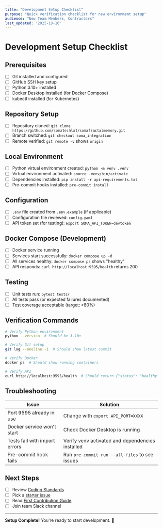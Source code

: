 ```yaml
---
title: "Development Setup Checklist"
purpose: "Quick verification checklist for new environment setup"
audience: "New Team Members, Contractors"
last_updated: "2025-10-16"
---
```


# Development Setup Checklist

## Prerequisites
- [ ] Git installed and configured
- [ ] GitHub SSH key setup
- [ ] Python 3.10+ installed
- [ ] Docker Desktop installed (for Docker Compose)
- [ ] kubectl installed (for Kubernetes)

## Repository Setup
- [ ] Repository cloned: `git clone https://github.com/somatechlat/somafractalmemory.git`
- [ ] Branch switched: `git checkout soma_integration`
- [ ] Remote verified: `git remote -v` shows `origin`

## Local Environment
- [ ] Python virtual environment created: `python -m venv .venv`
- [ ] Virtual environment activated: `source .venv/bin/activate`
- [ ] Dependencies installed: `pip install -r api-requirements.txt`
- [ ] Pre-commit hooks installed: `pre-commit install`

## Configuration
- [ ] `.env` file created from `.env.example` (if applicable)
- [ ] Configuration file reviewed: `config.yaml`
- [ ] API token set (for testing): `export SOMA_API_TOKEN=devtoken`

## Docker Compose (Development)
- [ ] Docker service running
- [ ] Services start successfully: `docker compose up -d`
- [ ] All services healthy: `docker compose ps` shows "healthy"
- [ ] API responds: `curl http://localhost:9595/health` returns 200

## Testing
- [ ] Unit tests run: `pytest tests/`
- [ ] All tests pass (or expected failures documented)
- [ ] Test coverage acceptable (target: >80%)

## Verification Commands
```bash
# Verify Python environment
python --version  # Should be 3.10+

# Verify Git setup
git log --oneline -1  # Should show latest commit

# Verify Docker
docker ps  # Should show running containers

# Verify API
curl http://localhost:9595/health  # Should return {"status": "healthy"}
```

## Troubleshooting
| Issue | Solution |
|-------|----------|
| Port 9595 already in use | Change with `export API_PORT=XXXX` |
| Docker service won't start | Check Docker Desktop is running |
| Tests fail with import errors | Verify venv activated and dependencies installed |
| Pre-commit hook fails | Run `pre-commit run --all-files` to see issues |

## Next Steps
- [ ] Review [Coding Standards](../../development-manual/coding-standards.md)
- [ ] Pick a [starter issue](https://github.com/somatechlat/somafractalmemory/labels/good-first-issue)
- [ ] Read [First Contribution Guide](../first-contribution.md)
- [ ] Join team Slack channel

---

**Setup Complete!** You're ready to start development. 🎉
